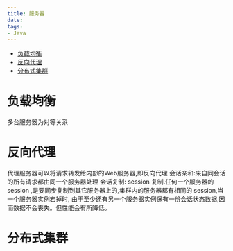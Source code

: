 ```yaml
---
title: 服务器
date: 
tags:
- Java
---
```

<!-- TOC -->

- [负载均衡](#负载均衡)
- [反向代理](#反向代理)
- [分布式集群](#分布式集群)

<!-- /TOC -->

# 负载均衡

多台服务器为对等关系

# 反向代理

代理服务器可以将请求转发给内部的Web服务器,即反向代理
会话亲和:来自同会话的所有请求都由同一个服务器处理
会话复制:
session 复制.任何一个服务器的session ,是要同步复制到其它服务器上的,集群内的服务器都有相同的 session,当一个服务器实例宕掉时,
由于至少还有另一个服务器实例保有一份会话状态数据,因而数据不会丧失。但性能会有所降低。

# 分布式集群